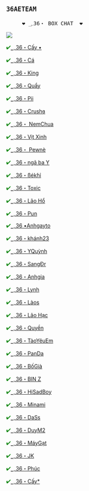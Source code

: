 <html>
<head>
</head>
<body>
<b><big><pre>36AETEAM</pre></big></b>
<p>
<pre>
     ❤ ؄36・ BOX CHAT  ❤
</pre>
<img src="Ephoto360.com_1621cd246e4075.jpg"/>
</p>
<tr>
  <td><p style="color:green">&#10004;<a href="https://www.facebook.com/thaidakoz48">؄36・Cấy •</p></a></td>
  <td><p style="color:green">&#10004;<a href="https://www.facebook.com/t.tung.photographer.26.07">؄36・Cá </p></a></td>
  <td><p style="color:green">&#10004;<a href="https://www.facebook.com/profile.php?id=100062928733384">؄36・King</p></a></td>
  <td><p style="color:green">&#10004;<a href="https://www.facebook.com/thanh.luvan.169">؄36・Quẩy</p></a></td>
  <td><p style="color:green">&#10004;<a href="https://www.facebook.com/profile.php?id=100057788328627">؄36・Pii</p></a></td>
  <td><p style="color:green">&#10004;<a href="https://www.facebook.com/tongviet.toa.7">؄36・Crushɞ</p></a></td>
</tr>
<tr>
  <td><p style="color:green">&#10004;<a href="https://www.facebook.com/Tuan16042002">؄36・  NemChua</p></a></td>
  <td><p style="color:green">&#10004;<a href="https://www.facebook.com/My28082003">؄36・Vịt Xinh</p></a></td>
  <td><p style="color:green">&#10004;<a href="https://www.facebook.com/profile.php?id=100028772657210">؄36・ Pewnè</p></a></td>
  <td><p style="color:green">&#10004;<a href="https://www.facebook.com/profile.php?id=100029080941697">؄36・ngã ba Y</p></a></td>
  <td><p style="color:green">&#10004;<a href="https://www.facebook.com/profile.php?id=100036134204851">؄36・ßékɦỉ</p></a></td>
  <td><p style="color:green">&#10004;<a href="https://www.facebook.com/vu.phamquang.739326">؄36・Toxic</p></a></td>
</tr>
<tr>
  <td><p style="color:green">&#10004;<a href="https://www.facebook.com/profile.php?id=100056957685748">؄36・Lão Hổ</p></a></td>
  <td><p style="color:green">&#10004;<a href="https://www.facebook.com/profile.php?id=100052980200097">؄36・Pun</p></a></td>
  <td><p style="color:green">&#10004;<a href="https://www.facebook.com/mai.v.anh.900">؄36 •Anhgayto</p></a></td>
  <td><p style="color:green">&#10004;<a href="https://www.facebook.com/TNK2423">؄36・khánh23</p></a></td>
  <td><p style="color:green">&#10004;<a href="https://www.facebook.com/quynh.hoangyen.3975">؄36・YQuỳnh</p></a></td>
  <td><p style="color:green">&#10004;<a href="https://www.facebook.com/bo.cuaban.16568548">؄36・SangĐr</p></a></td>
</tr>
<tr>
  <td><p style="color:green">&#10004;<a href="https://www.facebook.com/profile.php?id=100066912985725">؄36・Anhgia</p></a></td>
  <td><p style="color:green">&#10004;<a href="https://www.facebook.com/profile.php?id=100073842804940">؄36・Lynh</p></a></td>
  <td><p style="color:green">&#10004;<a href="https://www.facebook.com/ttbroger36">؄36・Làos</p></a></td>
  <td><p style="color:green">&#10004;<a href="https://www.facebook.com/anh.nguyentien.3133719">؄36・Lão Hạc</p></a></td>
  <td><p style="color:green">&#10004;<a href="https://www.facebook.com/profile.php?id=100078799836317">؄36・Quyền</p></a></td>
</tr>
<tr>
  <td><p style="color:green">&#10004;<a href="https://www.facebook.com/lehoainam321.nx">؄36・TàoYêuEm</p></a></td>
  <td><p style="color:green">&#10004;<a href="https://www.facebook.com/profile.php?id=100016352195889">؄36・PanDa</p></a></td>
  <td><p style="color:green">&#10004;<a href="https://www.facebook.com/profile.php?id=100028897453373">؄36・BốGià</p></a></td>
  <td><p style="color:green">&#10004;<a href="https://www.facebook.com/profile.php?id=100035951471893">؄36・BIN Z</p></a></td>
  <td><p style="color:green">&#10004;<a href="https://www.facebook.com/profile.php?id=100041300416321">؄36・HiSadBoy</p></a></td>
  <td><p style="color:green">&#10004;<a href="https://www.facebook.com/profile.php?id=100038161477658">؄36・Minami</p></a></td>
</tr>       
<tr>
  <td><p style="color:green">&#10004;<a href="https://www.facebook.com/ke2407">؄36・DaSs</p></a></td>
  <td><p style="color:green">&#10004;<a href="https://www.facebook.com/ducduy.vuong.777">؄36・DuyM2</p></a></td>
  <td><p style="color:green">&#10004;<a href="https://www.facebook.com/profile.php?id=100055074404155">؄36・MáyGạt</p></a></td>
  <td><p style="color:green">&#10004;<a href="https://www.facebook.com/toanjkl1">؄36・JK</p></a></td>
  <td><p style="color:green">&#10004;<a href="https://www.facebook.com/profile.php?id=100061559918355">؄36・Phúc</p></a></td>
  <td><p style="color:green">&#10004;<a href="https://www.facebook.com/thaidakoz48">؄36・Cấy*</p></a></td>
</tr>
</table>
</body>
</html>
